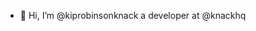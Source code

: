- 👋 Hi, I’m @kiprobinsonknack a developer at @knackhq

<!---
kiprobinsonknack/kiprobinsonknack is a ✨ special ✨ repository because its `README.md` (this file) appears on your GitHub profile.
You can click the Preview link to take a look at your changes.
--->
